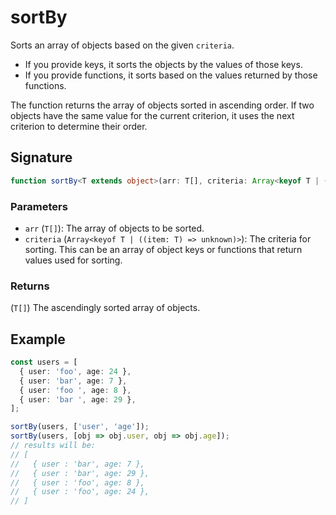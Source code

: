# sortBy

Sorts an array of objects based on the given `criteria`.

- If you provide keys, it sorts the objects by the values of those keys.
- If you provide functions, it sorts based on the values returned by those functions.

The function returns the array of objects sorted in ascending order. If two objects have the same value for the current criterion, it uses the next criterion to determine their order.

## Signature

```typescript
function sortBy<T extends object>(arr: T[], criteria: Array<keyof T | ((item: T) => unknown)>): T[];
```

### Parameters

- `arr` (`T[]`): The array of objects to be sorted.
- `criteria` (`Array<keyof T | ((item: T) => unknown)>`): The criteria for sorting. This can be an array of object keys or functions that return values used for sorting.

### Returns

(`T[]`) The ascendingly sorted array of objects.

## Example

```typescript
const users = [
  { user: 'foo', age: 24 },
  { user: 'bar', age: 7 },
  { user: 'foo ', age: 8 },
  { user: 'bar ', age: 29 },
];

sortBy(users, ['user', 'age']);
sortBy(users, [obj => obj.user, obj => obj.age]);
// results will be:
// [
//   { user : 'bar', age: 7 },
//   { user : 'bar', age: 29 },
//   { user : 'foo', age: 8 },
//   { user : 'foo', age: 24 },
// ]
```
